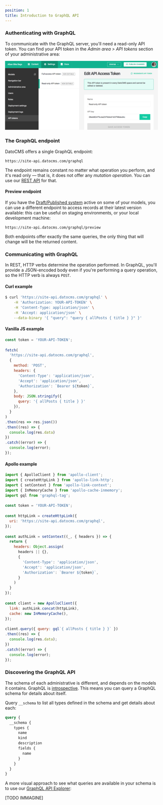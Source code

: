 ```yaml
---
position: 1
title: Introduction to GraphQL API
---
```


### Authenticating with GraphQL

To communicate with the GraphQL server, you'll need a read-only API token. You can find your API token in the *Admin area > API tokens* section of your administrative area:

![foo](../images/api-token.png)

### The GraphQL endpoint

DatoCMS offers a single GraphQL endpoint: 

```
https://site-api.datocms.com/graphql
```

The endpoint remains constant no matter what operation you perform, and it's read only — that is, it does not offer any *mutation operation*. You can use our [REST API](/api/) for that.

#### Preview endpoint

If you have the [Draft/Published system](/docs/introduction/versioning/#draftpublished-system) active on some of your models, you can use a different endpoint to access records at their latest version available: this can be useful on staging environments, or your local development machine:

```
https://site-api.datocms.com/graphql/preview
```

Both endpoints offer exactly the same queries, the only thing that will change will be the returned content.

### Communicating with GraphQL

In REST, HTTP verbs determine the operation performed. In GraphQL, you'll provide a JSON-encoded body even if you're performing a query operation, so the HTTP verb is always `POST`.


#### Curl example

```bash
$ curl 'https://site-api.datocms.com/graphql' \
    -H 'Authorization: YOUR-API-TOKEN' \
    -H 'Content-Type: application/json' \
    -H 'Accept: application/json' \
    --data-binary '{ "query": "query { allPosts { title } }" }'
```

#### Vanilla JS example

```js
const token = 'YOUR-API-TOKEN';

fetch(
  'https://site-api.datocms.com/graphql',
  {
    method: 'POST',
    headers: {
      'Content-Type': 'application/json',
      'Accept': 'application/json',
      'Authorization': `Bearer ${token}`,
    },
    body: JSON.stringify({
      query: '{ allPosts { title } }'
    }),
  }
)
.then(res => res.json())
.then((res) => {
  console.log(res.data)
})
.catch((error) => {
  console.log(error);
});
```

#### Apollo example

```js
import { ApolloClient } from 'apollo-client';
import { createHttpLink } from 'apollo-link-http';
import { setContext } from 'apollo-link-context';
import { InMemoryCache } from 'apollo-cache-inmemory';
import gql from 'graphql-tag';

const token = 'YOUR-API-TOKEN';

const httpLink = createHttpLink({
  uri: 'https://site-api.datocms.com/graphql',
});

const authLink = setContext((_, { headers }) => {
  return {
    headers: Object.assign(
      headers || {},
      {
        'Content-Type': 'application/json',
        'Accept': 'application/json',
        'Authorization': `Bearer ${token}`,
      }
    )
  }
});

const client = new ApolloClient({
  link: authLink.concat(httpLink),
  cache: new InMemoryCache(),
});

client.query({ query: gql`{ allPosts { title } }` })
.then((res) => {
  console.log(res.data);
})
.catch((error) => {
  console.log(error);
});
```

### Discovering the GraphQL API

The schema of each administrative is different, and depends on the models it contains. GraphQL is [introspective](http://graphql.org/learn/introspection/). This means you can query a GraphQL schema for details about itself. 

Query `__schema` to list all types defined in the schema and get details about each:

```graphql
query {
  __schema {
    types {
      name
      kind
      description
      fields {
        name
      }
    }
  }
}
```

A more visual approach to see what queries are available in your schema is to use our [GraphQL API Explorer](http://site-api.datocms.com/graphiql):

[TODO IMMAGINE]
